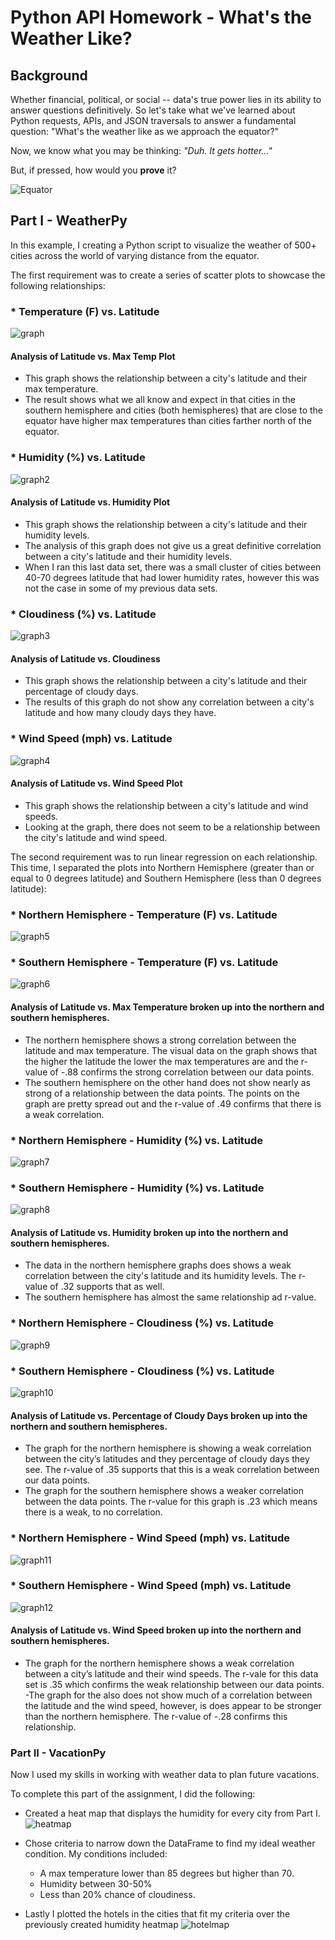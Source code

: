 # Python API Homework - What's the Weather Like?

## Background

Whether financial, political, or social -- data's true power lies in its ability to answer questions definitively. So let's take what we've learned about Python requests, APIs, and JSON traversals to answer a fundamental question: "What's the weather like as we approach the equator?"

Now, we know what you may be thinking: _"Duh. It gets hotter..."_

But, if pressed, how would you **prove** it?

![Equator](Images/equatorsign.png)


## Part I - WeatherPy

In this example, I creating a Python script to visualize the weather of 500+ cities across the world of varying distance from the equator.

The first requirement was to create a series of scatter plots to showcase the following relationships:

### * Temperature (F) vs. Latitude
![graph](output_data/Fig1.png)

#### Analysis of Latitude vs. Max Temp Plot
- This graph shows the relationship between a city's latitude and their max temperature.
- The result shows what we all know and expect in that cities in the southern hemisphere and cities (both hemispheres) that are close to the equator have higher max temperatures than cities farther north of the equator.


### * Humidity (%) vs. Latitude
![graph2](output_data/Fig2.png)

#### Analysis of Latitude vs. Humidity Plot
- This graph shows the relationship between a city's latitude and their humidity levels.
- The analysis of this graph does not give us a great definitive correlation between a city's latitude and their humidity levels.
- When I ran this last data set, there was a small cluster of cities between 40-70 degrees latitude that had lower humidity rates, however this was not the case in some of my previous data sets.


### * Cloudiness (%) vs. Latitude
![graph3](output_data/Fig3.png)

#### Analysis of Latitude vs. Cloudiness
- This graph shows the relationship between a city's latitude and their percentage of cloudy days.
- The results of this graph do not show any correlation between a city's latitude and how many cloudy days they have.


### * Wind Speed (mph) vs. Latitude
![graph4](output_data/Fig4.png)

#### Analysis of Latitude vs. Wind Speed Plot
- This graph shows the relationship between a city's latitude and wind speeds.
- Looking at the graph, there does not seem to be a relationship between the city's latitude and wind speed.



The second requirement was to run linear regression on each relationship. This time, I separated the plots into Northern Hemisphere (greater than or equal to 0 degrees latitude) and Southern Hemisphere (less than 0 degrees latitude):

### * Northern Hemisphere - Temperature (F) vs. Latitude
![graph5](output_data/LinRegress1.png)

### * Southern Hemisphere - Temperature (F) vs. Latitude
![graph6](output_data/LinRegress2.png)

#### Analysis of Latitude vs. Max Temperature broken up into the northern and southern hemispheres.
- The northern hemisphere shows a strong correlation between the latitude and max temperature. The visual data on the graph shows that the higher the latitude the lower the max temperatures are and the r-value of -.88 confirms the strong correlation between our data points.
- The southern hemisphere on the other hand does not show nearly as strong of a relationship between the data points. The points on the graph are pretty spread out and the r-value of .49 confirms that there is a weak correlation.

### * Northern Hemisphere - Humidity (%) vs. Latitude
![graph7](output_data/LinRegress3.png)

### * Southern Hemisphere - Humidity (%) vs. Latitude
![graph8](output_data/LinRegress4.png)

#### Analysis of Latitude vs. Humidity broken up into the northern and southern hemispheres.
- The data in the northern hemisphere graphs does shows a weak correlation between the city's latitude and its humidity levels. The r-value of .32 supports that as well.
- The southern hemisphere has almost the same relationship ad r-value. 

### * Northern Hemisphere - Cloudiness (%) vs. Latitude
![graph9](output_data/LinRegress5.png)

### * Southern Hemisphere - Cloudiness (%) vs. Latitude
![graph10](output_data/LinRegress6.png)

#### Analysis of Latitude vs. Percentage of Cloudy Days broken up into the northern and southern hemispheres.
- The graph for the northern hemisphere is showing a weak correlation between the city’s latitudes and they percentage of cloudy days they see. The r-value of .35 supports that this is a weak correlation between our data points.
- The graph for the southern hemisphere shows a weaker correlation between the data points. The r-value for this graph is .23 which means there is a weak, to no correlation.

### * Northern Hemisphere - Wind Speed (mph) vs. Latitude
![graph11](output_data/LinRegress7.png)

### * Southern Hemisphere - Wind Speed (mph) vs. Latitude
![graph12](output_data/LinRegress8.png)

#### Analysis of Latitude vs. Wind Speed broken up into the northern and southern hemispheres.
- The graph for the northern hemisphere shows a weak correlation between a city’s latitude and their wind speeds. The r-vale for this data set is .35 which confirms the weak relationship between our data points.
-The graph for the also does not show much of a correlation between the latitude and the wind speed, however, is does appear to be stronger than the northern hemisphere. The r-value of -.28 confirms this relationship.


### Part II - VacationPy

Now I used my skills in working with weather data to plan future vacations.

To complete this part of the assignment, I did the following:

* Created a heat map that displays the humidity for every city from Part I.
![heatmap](Images/heatmap.png)

* Chose criteria to narrow down the DataFrame to find my ideal weather condition. My conditions included:

  * A max temperature lower than 85 degrees but higher than 70.
  * Humidity between 30-50%
  * Less than 20% chance of cloudiness.
  
 * Lastly I plotted the hotels in the cities that fit my criteria over the previously created humidity heatmap
![hotelmap](Images/hotel_map.png)


